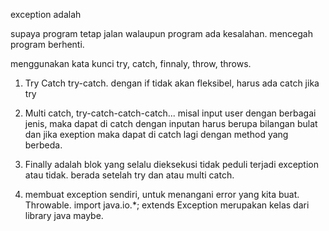 exception adalah 

supaya program tetap jalan walaupun program ada kesalahan. mencegah program berhenti.

menggunakan kata kunci try, catch, finnaly, throw, throws.

1. Try Catch try-catch. dengan if tidak akan fleksibel, harus ada catch jika try
   
2. Multi catch, try-catch-catch-catch... misal input user dengan berbagai jenis, maka dapat di catch dengan inputan harus berupa bilangan bulat dan jika exeption maka dapat di catch lagi dengan method yang berbeda.
3. Finally adalah blok yang selalu dieksekusi tidak peduli terjadi exception atau tidak. berada setelah try dan atau multi catch. 
4. membuat exception sendiri, untuk menangani error yang kita buat. Throwable. import java.io.*; extends Exception merupakan kelas dari library java maybe.